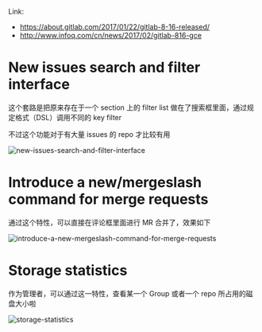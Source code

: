Link:

 - https://about.gitlab.com/2017/01/22/gitlab-8-16-released/
 - http://www.infoq.com/cn/news/2017/02/gitlab-816-gce

# New issues search and filter interface

这个套路是把原来存在于一个 section 上的 filter list 做在了搜索框里面，通过规定格式（DSL）调用不同的 key filter

不过这个功能对于有大量 issues 的 repo 才比较有用

![new-issues-search-and-filter-interface](https://about.gitlab.com/images/8_16/issues_search_1.png)

# Introduce a new/mergeslash command for merge requests

通过这个特性，可以直接在评论框里面进行 MR 合并了，效果如下

![introduce-a-new-mergeslash-command-for-merge-requests](http://om4h4iqhe.bkt.clouddn.com/introduce-a-new-mergeslash-command-for-merge-requests-1.gif)

# Storage statistics

作为管理者，可以通过这一特性，查看某一个 Group 或者一个 repo 所占用的磁盘大小啦

![storage-statistics](http://om4h4iqhe.bkt.clouddn.com/storage-statistics.jpg)